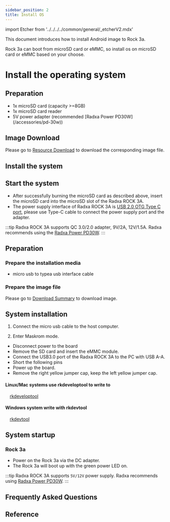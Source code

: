 ```yaml
---
sidebar_position: 2
title: Install OS
---
```


import Etcher from '../../../../common/general/\_etcherV2.mdx'

This document introduces how to install Android image to Rock 3a.

Rock 3a can boot from microSD card or eMMC, so install os on microSD card or eMMC based on your choose.

<Tabs queryString="target">

<TabItem value="microsd " label="Install OS on microSD card">

# Install the operating system

## Preparation

- 1x microSD card (capacity >=8GB)
- 1x microSD card reader
- 5V power adapter (recommended [Radxa Power PD30W] (/accessories/pd-30w))

## Image Download

Please go to [Resource Download](./download) to download the corresponding image file.

## Install the system

<Etcher model="rock3a" />

## Start the system

- After successfully burning the microSD card as described above, insert the microSD card into the microSD slot of the Radxa ROCK 3A.
- The power supply interface of Radxa ROCK 3A is [USB 2.0 OTG Type C port](../../hardware-design/hardware-interface), please use Type-C cable to connect the power supply port and the adapter.

:::tip
Radxa ROCK 3A supports QC 3.0/2.0 adapter, 9V/2A, 12V/1.5A. Radxa recommends using the [Radxa Power PD30W](../../accessories/pd-30w).
:::

</TabItem>

<TabItem value="emmc" label="Install OS on eMMC ">

## Preparation

### Prepare the installation media

- micro usb to typea usb interface cable

### Prepare the image file

Please go to [Download Summary](../../getting-started/download) to download image.

## System installation

1. Connect the micro usb cable to the host computer.

2. Enter Maskrom mode.

- Disconnect power to the board
- Remove the SD card and insert the eMMC module.
- Connect the USB3.0 port of the Radxa ROCK 3A to the PC with USB A-A.
- Short the following pins
- Power up the board.
- Remove the right yellow jumper cap, keep the left yellow jumper cap.

<Tabs queryString="target">

<TabItem value="linux/mac" label="Linux/Mac">

#### Linux/Mac systems use rkdeveloptool to write to

&emsp;[rkdeveloptool](../../low-level-dev/rkdeveloptool)

</TabItem>

<TabItem value="windows" label="Windows">

#### Windows system write with rkdevtool

&emsp;[rkdevtool](../../low-level-dev/rkdevtool)

</TabItem>

</Tabs>

## System startup

### Rock 3a

- Power on the Rock 3a via the DC adapter.
- The Rock 3a will boot up with the green power LED on.

:::tip
Radxa ROCK 3A supports `5V/12V` power supply. Radxa recommends using [Radxa Power PD30W](../../accessories/pd-30w).
:::

</TabItem>

</Tabs>

## Frequently Asked Questions

## Reference
